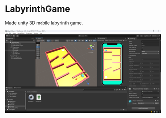# LabyrinthGame
Made unity 3D mobile labyrinth game.

![Project image](https://github.com/ahmettopak/LabyrinthGame/blob/main/LabyrinthGame.png)
